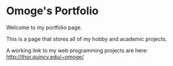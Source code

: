 # Omoge's Portfolio 
Welcome to my portfolio page.

This is a page that stores all of my hobby and academic projects.

A working link to my web programming projects are here:
http://thor.quincy.edu/~omoge/

